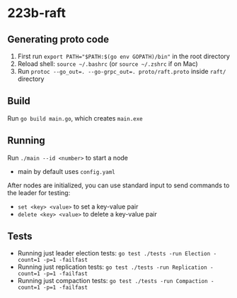 # 223b-raft

## Generating proto code

1. First run `export PATH="$PATH:$(go env GOPATH)/bin"` in the root directory
2. Reload shell: `source ~/.bashrc` (or `source ~/.zshrc` if on Mac)
3. Run `protoc --go_out=. --go-grpc_out=. proto/raft.proto` inside `raft/` directory

## Build
Run `go build main.go`, which creates `main.exe`

## Running 
Run `./main --id <number>` to start a node
- main by default uses `config.yaml`

After nodes are initialized, you can use standard input to send commands to the leader for testing:
- `set <key> <value>` to set a key-value pair
- `delete <key> <value>` to delete a key-value pair

## Tests
- Running just leader election tests: `go test ./tests -run Election -count=1 -p=1 -failfast`
- Running just replication tests: `go test ./tests -run Replication -count=1 -p=1 -failfast`
- Running just compaction tests: `go test ./tests -run Compaction -count=1 -p=1 -failfast`